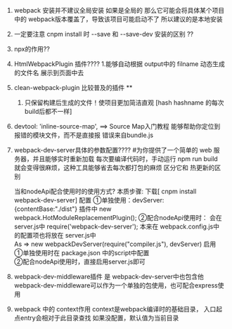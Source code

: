 1. webpack 安装并不建议全局安装
    如果是全局的 那么它可能会将具体某个项目中的 webpack版本覆盖了，导致该项目可能启动不了
    所以建议的是本地安装

2. 一定要注意 cnpm install 时 --save 和 --save-dev 安装的区别 ??  

3. npx的作用??

4. HtmlWebpackPlugin 插件????
   1.能够自动根据 output中的 filname 动态生成的文件名 展示到页面中去

5. clean-webpack-plugin 比较普及的插件 **
   1. 只保留构建后生成的文件！使项目更加简洁直观  [hash hashname 的每次build后都不一样]

6. devtool: 'inline-source-map',    ==> Source Map入门教程
    能够帮助你定位到 报错的模块文件，而不是直接报 错误来自bundle.js

7. webpack-dev-server具体的参数配置????
    #为你提供了一个简单的 web 服务器，并且能够实时重新加载
    每次要编译代码时，手动运行 npm run build 就会变得很麻烦，这种工具能够省去每次都打包的麻烦
    区分它和 热更新的区别

    当和nodeApi配合使用时的使用方式?
    本质步骤: 下载[ cnpm install webpack-dev-server]
              配置  ①单独使用：devServer:{contentBase:"./dist"}
                              插件中 new webpack.HotModuleReplacementPlugin();
                    ②配合nodeApi使用时： 会在server.js中 require('webpack-dev-server');
                      本来在 webpack.config.js中的配置项也将放在 server.js中  
                      As =>  new webpackDevServer(require("compiler.js"), devServer)
              启用 ①单独使用时在 package.json 中的script中配置         
                  ②配合nodeApi使用时，直接启用server.js即可

8. webpack-dev-middleware插件 是 webpack-dev-server中也包含他
    webpack-dev-middleware可以作为一个单独的包使用，也可配合express使用


9. webpack 中的 context作用
     context是webpack编译时的基础目录， 入口起点entry会相对于此目录查找
     如果没配置，默认值为当前目录
